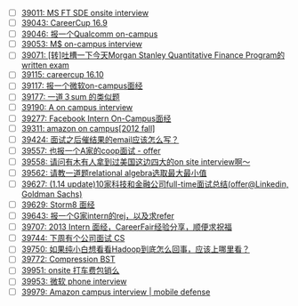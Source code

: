 - [ ] [39011: MS FT SDE onsite interview](http://instant.1point3acres.com/thread/39011)
- [ ] [39043: CareerCup 16.9](http://instant.1point3acres.com/thread/39043)
- [ ] [39046: 报一个Qualcomm on-campus](http://instant.1point3acres.com/thread/39046)
- [ ] [39053: M$ on-campus interview](http://instant.1point3acres.com/thread/39053)
- [ ] [39071: [转]吐槽一下今天Morgan Stanley Quantitative Finance Program的written exam](http://instant.1point3acres.com/thread/39071)
- [ ] [39115: careercup 16.10](http://instant.1point3acres.com/thread/39115)
- [ ] [39117: 报一个微软on-campus面经](http://instant.1point3acres.com/thread/39117)
- [ ] [39177: 一道３sum 的类似题](http://instant.1point3acres.com/thread/39177)
- [ ] [39190: A on campus interview](http://instant.1point3acres.com/thread/39190)
- [ ] [39277: Facebook Intern On-Campus面经](http://instant.1point3acres.com/thread/39277)
- [ ] [39311: amazon on campus[2012 fall]](http://instant.1point3acres.com/thread/39311)
- [ ] [39424: 面试之后催结果的email应该怎么写？](http://instant.1point3acres.com/thread/39424)
- [ ] [39557: 也报一个A家的coop面试 - offer](http://instant.1point3acres.com/thread/39557)
- [ ] [39558: 请问有木有人拿到过美国这边四大的on site interview啊～](http://instant.1point3acres.com/thread/39558)
- [ ] [39562: 请教一道题relational algebra选取最大最小值](http://instant.1point3acres.com/thread/39562)
- [ ] [39627: (1.14 update)10家科技和金融公司full-time面试总结(offer@Linkedin, Goldman Sachs)](http://instant.1point3acres.com/thread/39627)
- [ ] [39629: Storm8 面经](http://instant.1point3acres.com/thread/39629)
- [ ] [39643: 报一个G家intern的rej，以及求refer](http://instant.1point3acres.com/thread/39643)
- [ ] [39707: 2013 Intern 面经，CareerFair经验分享，顺便求祝福](http://instant.1point3acres.com/thread/39707)
- [ ] [39744: 下周有个公司面试 CS](http://instant.1point3acres.com/thread/39744)
- [ ] [39750: 如果纯小白想看看Hadoop到底怎么回事，应该上哪里看？](http://instant.1point3acres.com/thread/39750)
- [ ] [39772: Compression BST](http://instant.1point3acres.com/thread/39772)
- [ ] [39951: onsite 打车费包销么](http://instant.1point3acres.com/thread/39951)
- [ ] [39953: 微软 phone interview](http://instant.1point3acres.com/thread/39953)
- [ ] [39979: Amazon campus interview | mobile defense](http://instant.1point3acres.com/thread/39979)

